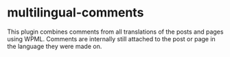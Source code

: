 # multilingual-comments
This plugin combines comments from all translations of the posts and pages using WPML. Comments are internally still attached to the post or page in the language they were made on.
